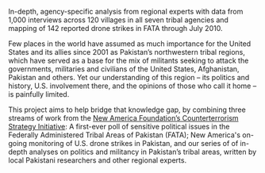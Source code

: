 <p class='pull-quote'>
In-depth, agency-specific analysis from regional experts with data from 1,000 interviews across 120 villages in all seven tribal agencies and mapping of 142 reported drone strikes in FATA through July 2010.
</p>

Few places in the world have assumed as much importance for the United States and its allies since 2001 as Pakistan’s northwestern tribal regions, which have served as a base for the mix of militants seeking to attack the governments, militaries and civilians of the United States, Afghanistan, Pakistan and others. Yet our understanding of this region – its politics and history, U.S. involvement there, and the opinions of those who call it home – is painfully limited.

This project aims to help bridge that knowledge gap, by combining three streams of work from the [New America Foundation’s Counterterrorism Strategy Initiative](http://counterterrorism.newamerica.net): A first-ever poll of sensitive political issues in the Federally Administered Tribal Areas of Pakistan (FATA); New America's on-going monitoring of U.S. drone strikes in Pakistan, and our series of of in-depth analyses on politics and militancy in Pakistan’s tribal areas, written by local Pakistani researchers and other regional experts.
